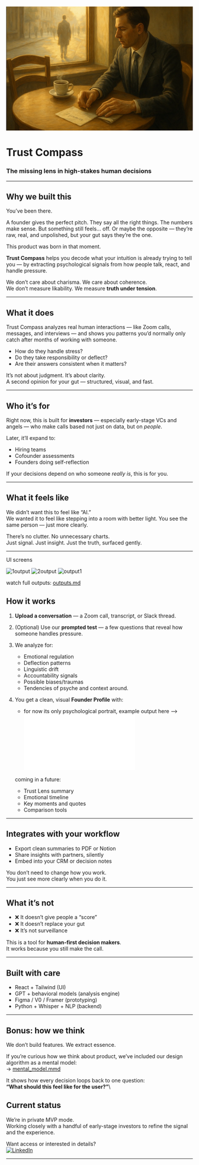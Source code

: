 <p align="center">
  <img src="cover.png" width="600"/>
</p>

# Trust Compass  
### The missing lens in high-stakes human decisions

---

## Why we built this

You’ve been there.

A founder gives the perfect pitch. They say all the right things. The numbers make sense. But something still feels… off. Or maybe the opposite — they’re raw, real, and unpolished, but your gut says they’re the one.

This product was born in that moment.

**Trust Compass** helps you decode what your intuition is already trying to tell you — by extracting psychological signals from how people talk, react, and handle pressure.

We don’t care about charisma. We care about coherence.  
We don’t measure likability. We measure **truth under tension**.

---

## What it does

Trust Compass analyzes real human interactions — like Zoom calls, messages, and interviews — and shows you patterns you’d normally only catch after months of working with someone.

- How do they handle stress?
- Do they take responsibility or deflect?
- Are their answers consistent when it matters?

It’s not about judgment. It’s about clarity.  
A second opinion for your gut — structured, visual, and fast.

---

## Who it’s for

Right now, this is built for **investors** — especially early-stage VCs and angels — who make calls based not just on data, but on *people*.

Later, it’ll expand to:
- Hiring teams
- Cofounder assessments
- Founders doing self-reflection

If your decisions depend on who someone *really is*, this is for you.

---

## What it feels like

We didn’t want this to feel like “AI.”  
We wanted it to feel like stepping into a room with better light. You see the same person — just more clearly.

There’s no clutter. No unnecessary charts.  
Just signal. Just insight. Just the truth, surfaced gently.

---
UI screens


![1output](https://github.com/user-attachments/assets/2cc79574-8fd9-4918-862f-b289dc3b6ddb)
![2output](https://github.com/user-attachments/assets/e4d7cdc1-f570-49cf-ba7b-ee22b2950780)
![output1](https://github.com/user-attachments/assets/5dc93133-806d-4667-b2ca-86a7c1c4a64b)

 watch full outputs: [outputs.md](outputs.md)

## How it works

1. **Upload a conversation** — a Zoom call, transcript, or Slack thread.
2. (Optional) Use our **prompted test** — a few questions that reveal how someone handles pressure.
3. We analyze for:
   - Emotional regulation
   - Deflection patterns
   - Linguistic drift
   - Accountability signals
   - Possible biases/traumas
   - Tendencies of psyche and context around.
4. You get a clean, visual **Founder Profile** with:
   
   - for now its only psychological portrait, example output here --> ![outputs.md](outputs.md)
     
   coming in a future:
   - Trust Lens summary
   - Emotional timeline
   - Key moments and quotes
   - Comparison tools

---

## Integrates with your workflow

- Export clean summaries to PDF or Notion
- Share insights with partners, silently
- Embed into your CRM or decision notes

You don’t need to change how you work.  
You just see more clearly when you do it.

---

## What it’s not

- ❌ It doesn’t give people a “score”
- ❌ It doesn’t replace your gut
- ❌ It’s not surveillance

This is a tool for **human-first decision makers**.  
It works because you still make the call.

---

## Built with care

- React + Tailwind (UI)
- GPT + behavioral models (analysis engine)
- Figma / V0 / Framer (prototyping)
- Python + Whisper + NLP (backend)

---

## Bonus: how we think

We don’t build features. We extract essence.

If you’re curious how we think about product, we’ve included our design algorithm as a mental model:  
→ [mental_model.mmd](mental_model.md)

It shows how every decision loops back to one question:  
**“What should this feel like for the user?”**\


## Current status

We’re in private MVP mode.  
Working closely with a handful of early-stage investors to refine the signal and the experience.

Want access or interested in details?  
[![LinkedIn](https://img.shields.io/badge/LinkedIn-Connect-blue?style=flat&logo=linkedin)](https://www.linkedin.com/in/kseniya-hudacheuskaya-0037b8264/)

---

